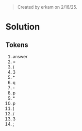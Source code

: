 > Created by erkam on 2/16/25.

# Solution

## Tokens

1. answer
2. =
3. (
4. 3
5. \*
6. q
7. \-
8. p
9. \*
10. p
11. )
12. /
13. 3
14. ;